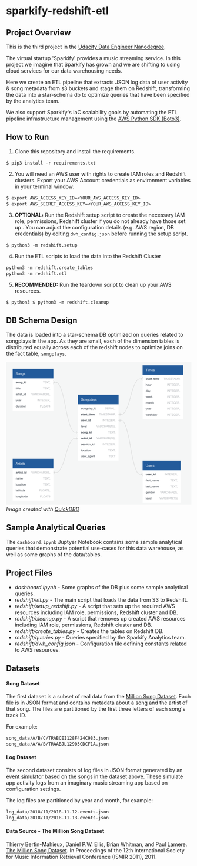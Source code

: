 # sparkify-redshift-etl 
## Project Overview
This is the third project in the 
[Udacity Data Engineer Nanodegree](https://www.udacity.com/course/data-engineer-nanodegree--nd027).

The virtual startup 'Sparkify' provides a music streaming service. In this
 project we imagine that Sparkify has grown and we are shifting to using cloud 
 services for our data warehousing needs. 

Here we create an ETL pipeline that extracts JSON log data of user activity
 & song metadata from s3 buckets and stage them on Redshift, transforming the 
 data into a star-schema db to optimize queries that have been specified by the
 analytics team. 

We also support Sparkify's IaC scalability goals by automating the ETL pipeline
infrastructure management using the 
[AWS Python SDK (Boto3)](https://boto3.amazonaws.com/v1/documentation/api/latest/index.html).

## How to Run
1. Clone this repository and install the requirements.
```
$ pip3 install -r requirements.txt
```

2. You will need an AWS user with rights to create IAM roles and Redshift
 clusters. Export your AWS Account credentials as environment variables in
 your terminal window:

```
$ export AWS_ACCESS_KEY_ID=<YOUR_AWS_ACCESS_KEY_ID>
$ export AWS_SECRET_ACCESS_KEY=<YOUR_AWS_ACCESS_KEY_ID>
```

3. **OPTIONAL:** Run the Redshift setup script to create the necessary IAM 
role, permissions, Redshift cluster if you do not already have those set up
. You can adjust the configuration details (e.g. AWS region, DB credentials) by
 editing `dwh_config.json` before running the setup script. 
 
```
$ python3 -m redshift.setup
```

4. Run the ETL scripts to load the data into the Redshift Cluster
```
python3 -m redshift.create_tables
python3 -m redshift.etl
```

5. **RECOMMENDED:** Run the teardown script to clean up your AWS resources.
```
$ python3 $ python3 -m redshift.cleanup
```

## DB Schema Design
The data is loaded into a star-schema DB optimized on queries related to
songplays in the app. As they are small, each of the dimension tables is
distributed equally across each of the redshift nodes to optimize joins on
the fact table, `songplays`. 

![Sparkify DB Schema](images/sparkify_db.png?raw=true "Sparkify DB Schema")
_Image created with [QuickDBD](https://app.quickdatabasediagrams.com/)_

## Sample Analytical Queries
The `dashboard.ipynb` Juptyer Notebook contains some sample analytical
queries that demonstrate potential use-cases for this data warehouse, as well as
 some graphs of the data/tables.


## Project Files
* _dashboard.ipynb_ - Some graphs of the DB plus some sample analytical queries.
* _redshift/etl.py_ - The main script that loads the data from S3 to Redshift.
* _redshift/setup_redshift.py_ - A script that sets up the required AWS resources
 including IAM role, permissions, Redshift cluster and DB.
* _redshift/cleanup.py_ - A script that removes up created AWS resources
 including IAM role, permissions, Redshift cluster and DB.
* _redshift/create_tables.py_ - Creates the tables on Redshift DB.
* _redshift/queries.py_ - Queries specified by the Sparkify Analytics team.
* _redshift/dwh_config.json_ - Configuration file defining constants related to 
AWS resources.
 

## Datasets
#### Song Dataset
The first dataset is a subset of real data from the [Million Song Dataset](http://millionsongdataset.com/). 
Each file is in JSON format and contains metadata about a song and the artist
of that song. The files are partitioned by the first three letters of each
song's track ID. 

For example:
```
song_data/A/B/C/TRABCEI128F424C983.json
song_data/A/A/B/TRAABJL12903CDCF1A.json
```

#### Log Dataset 
The second dataset consists of log files in JSON format generated by an [event
 simulator](https://github.com/Interana/eventsim) based on the songs in the
dataset above. These simulate app activity logs from an imaginary music
streaming app based on configuration settings.

The log files are partitioned by year and month, for example:
```
log_data/2018/11/2018-11-12-events.json
log_data/2018/11/2018-11-13-events.json
```

#### Data Source - The Million Song Dataset
Thierry Bertin-Mahieux, Daniel P.W. Ellis, Brian Whitman, and Paul Lamere.
[The Million Song Dataset](http://millionsongdataset.com/). In Proceedings of 
the 12th International Society for Music Information Retrieval Conference
 (ISMIR 2011), 2011.